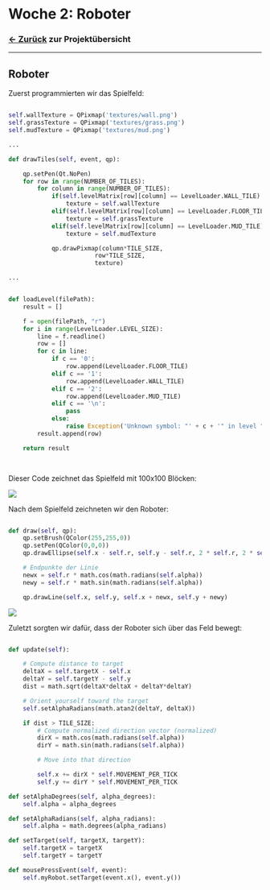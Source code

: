 # Woche 2: Roboter

### [<- Zurück](/../index.md) zur Projektübersicht
---

## Roboter

Zuerst programmierten wir das Spielfeld:

```python

self.wallTexture = QPixmap('textures/wall.png')
self.grassTexture = QPixmap('textures/grass.png')
self.mudTexture = QPixmap('textures/mud.png')

...

def drawTiles(self, event, qp):

    qp.setPen(Qt.NoPen)
    for row in range(NUMBER_OF_TILES):
        for column in range(NUMBER_OF_TILES):
            if(self.levelMatrix[row][column] == LevelLoader.WALL_TILE):
                texture = self.wallTexture
            elif(self.levelMatrix[row][column] == LevelLoader.FLOOR_TILE):
                texture = self.grassTexture
            elif(self.levelMatrix[row][column] == LevelLoader.MUD_TILE):
                texture = self.mudTexture

            qp.drawPixmap(column*TILE_SIZE,
                        row*TILE_SIZE,
                        texture)

...


def loadLevel(filePath):
    result = []

    f = open(filePath, "r")
    for i in range(LevelLoader.LEVEL_SIZE):
        line = f.readline()
        row = []
        for c in line:
            if c == '0':
                row.append(LevelLoader.FLOOR_TILE)
            elif c == '1':
                row.append(LevelLoader.WALL_TILE)
            elif c == '2':
                row.append(LevelLoader.MUD_TILE)
            elif c == '\n':
                pass
            else:
                raise Exception('Unknown symbol: "' + c + '" in level "' + filePath + '"')
        result.append(row)

    return result

              
```

Dieser Code zeichnet das Spielfeld mit 100x100 Blöcken:

![](https://raw.githubusercontent.com/justus-springer/Teamprojekt_Justus_Thomas_Mathis/gh-pages/week2/board.png)


Nach dem Spielfeld zeichneten wir den Roboter:

```python

def draw(self, qp):
    qp.setBrush(QColor(255,255,0))
    qp.setPen(QColor(0,0,0))
    qp.drawEllipse(self.x - self.r, self.y - self.r, 2 * self.r, 2 * self.r)

    # Endpunkte der Linie
    newx = self.r * math.cos(math.radians(self.alpha))
    newy = self.r * math.sin(math.radians(self.alpha))

    qp.drawLine(self.x, self.y, self.x + newx, self.y + newy)

```


![](https://raw.githubusercontent.com/justus-springer/Teamprojekt_Justus_Thomas_Mathis/gh-pages/week2/robot.png)


Zuletzt sorgten wir dafür, dass der Roboter sich über das Feld bewegt:

```python

def update(self):

    # Compute distance to target
    deltaX = self.targetX - self.x
    deltaY = self.targetY - self.y
    dist = math.sqrt(deltaX*deltaX + deltaY*deltaY)

    # Orient yourself toward the target
    self.setAlphaRadians(math.atan2(deltaY, deltaX))

    if dist > TILE_SIZE:
        # Compute normalized direction vector (normalized)
        dirX = math.cos(math.radians(self.alpha))
        dirY = math.sin(math.radians(self.alpha))

        # Move into that direction

        self.x += dirX * self.MOVEMENT_PER_TICK
        self.y += dirY * self.MOVEMENT_PER_TICK

def setAlphaDegrees(self, alpha_degrees):
    self.alpha = alpha_degrees

def setAlphaRadians(self, alpha_radians):
    self.alpha = math.degrees(alpha_radians)

def setTarget(self, targetX, targetY):
    self.targetX = targetX
    self.targetY = targetY

def mousePressEvent(self, event):
    self.myRobot.setTarget(event.x(), event.y())

```

